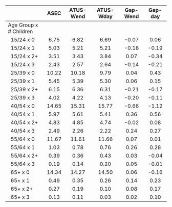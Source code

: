 
|                      |         ASEC |    ATUS-Wend |    ATUS-Wday |     Gap-Wend |      Gap-day |
| -------------------- | :----------: | :----------: | :----------: | :----------: | :----------: |
| Age Group x # Children |              |              |              |              |              |
| &nbsp;&nbsp;15/24 x 0 |         6.75 |         6.82 |         6.69 |        -0.07 |         0.06 |
| &nbsp;&nbsp;15/24 x 1 |         5.03 |         5.21 |         5.21 |        -0.18 |        -0.19 |
| &nbsp;&nbsp;15/24 x 2+ |         3.51 |         3.43 |         3.84 |         0.07 |        -0.34 |
| &nbsp;&nbsp;15/24 x 3 |         2.43 |         2.57 |         2.64 |        -0.14 |        -0.21 |
| &nbsp;&nbsp;25/39 x 0 |        10.22 |        10.18 |         9.79 |         0.04 |         0.43 |
| &nbsp;&nbsp;25/39 x 1 |         5.45 |         5.39 |         5.30 |         0.06 |         0.15 |
| &nbsp;&nbsp;25/39 x 2+ |         6.15 |         6.36 |         6.31 |        -0.21 |        -0.17 |
| &nbsp;&nbsp;25/39 x 3 |         4.02 |         4.22 |         4.13 |        -0.20 |        -0.11 |
| &nbsp;&nbsp;40/54 x 0 |        14.65 |        15.31 |        15.77 |        -0.66 |        -1.12 |
| &nbsp;&nbsp;40/54 x 1 |         5.97 |         5.61 |         5.41 |         0.36 |         0.56 |
| &nbsp;&nbsp;40/54 x 2+ |         4.83 |         4.85 |         4.74 |        -0.02 |         0.08 |
| &nbsp;&nbsp;40/54 x 3 |         2.49 |         2.26 |         2.22 |         0.24 |         0.27 |
| &nbsp;&nbsp;55/64 x 0 |        11.67 |        11.61 |        11.66 |         0.07 |         0.01 |
| &nbsp;&nbsp;55/64 x 1 |         1.03 |         0.78 |         0.76 |         0.26 |         0.28 |
| &nbsp;&nbsp;55/64 x 2+ |         0.39 |         0.36 |         0.43 |         0.03 |        -0.04 |
| &nbsp;&nbsp;55/64 x 3 |         0.19 |         0.14 |         0.20 |         0.05 |        -0.01 |
| &nbsp;&nbsp;65+ x 0  |        14.34 |        14.27 |        14.50 |         0.06 |        -0.16 |
| &nbsp;&nbsp;65+ x 1  |         0.49 |         0.35 |         0.26 |         0.14 |         0.23 |
| &nbsp;&nbsp;65+ x 2+ |         0.27 |         0.19 |         0.10 |         0.08 |         0.17 |
| &nbsp;&nbsp;65+ x 3  |         0.13 |         0.11 |         0.03 |         0.02 |         0.10 |

